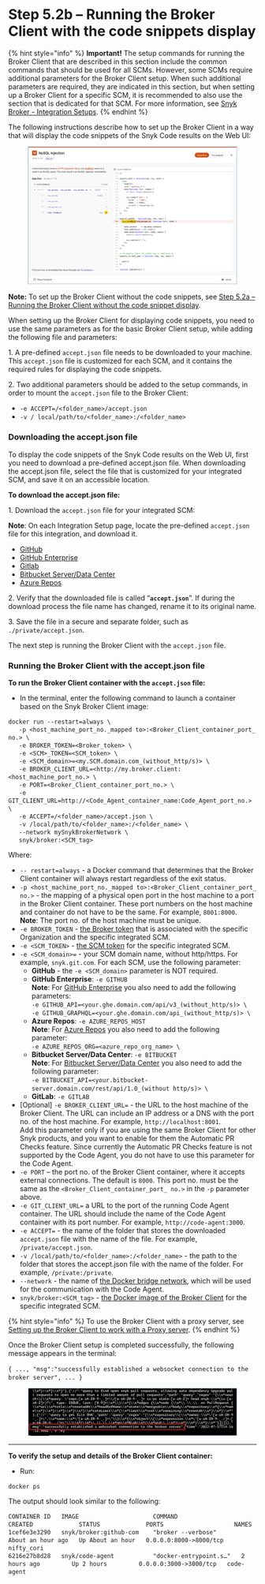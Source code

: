 # Step 5.2b – Running the Broker Client with the code snippets display

{% hint style="info" %}
**Important!** The setup commands for running the Broker Client that are described in this section include the common commands that should be used for all SCMs. However, some SCMs require additional parameters for the Broker Client setup. When such additional parameters are required, they are indicated in this section, but when setting up a Broker Client for a specific SCM, it is recommended to also use the section that is dedicated for that SCM. For more information, see [Snyk Broker - Integration Setups](https://docs.snyk.io/features/snyk-broker/snyk-broker-set-up-examples).
{% endhint %}

The following instructions describe how to set up the Broker Client in a way that will display the code snippets of the Snyk Code results on the Web UI:

<figure><img src="../../../../../../.gitbook/assets/Broker - Results - with code snippets (1) (1) (1) (1) (1) (1) (1) (1) (1) (1) (1) (1) (1) (1) (1) (1) (1) (1) (2).png" alt=""><figcaption></figcaption></figure>

**Note:** To set up the Broker Client without the code snippets, see [Step 5.2a – Running the Broker Client without the code snippet display](https://docs.snyk.io/features/snyk-broker/snyk-broker-code-agent/setting-up-the-code-agent-broker-client-deployment/step-5-setting-up-the-broker-client/step-5.2a-running-the-broker-client-without-the-code-snippet-display).

When setting up the Broker Client for displaying code snippets, you need to use the same parameters as for the basic Broker Client setup, while adding the following file and parameters:

1\. A pre-defined `accept.json` file needs to be downloaded to your machine. This `accept.json` file is customized for each SCM, and it contains the required rules for displaying the code snippets.

2\. Two additional parameters should be added to the setup commands, in order to mount the `accept.json` file to the Broker Client:

* `-e ACCEPT=/<folder_name>/accept.json`
* `-v / local/path/to/<folder_name>:/<folder_name>`

### **Downloading the accept.json file**

To display the code snippets of the Snyk Code results on the Web UI, first you need to download a pre-defined accept.json file. When downloading the accept.json file, select the file that is customized for your integrated SCM, and save it on an accessible location.

**To download the accept.json file:**

1\. Download the `accept.json` file for your integrated SCM:

**Note**: On each Integration Setup page, locate the pre-defined `accept.json` file for this integration, and download it.

* [GitHub](https://docs.snyk.io/features/snyk-broker/snyk-broker-set-up-examples/broker-example-how-to-setup-broker-with-jira)
* [GitHub Enterprise](https://docs.snyk.io/features/snyk-broker/snyk-broker-set-up-examples/setup-broker-with-github-enterprise)
* [Gitlab](https://docs.snyk.io/features/snyk-broker/snyk-broker-set-up-examples/setup-broker-with-gitlab)
* [Bitbucket Server/Data Center](https://docs.snyk.io/features/snyk-broker/snyk-broker-set-up-examples/data-center)
* [Azure Repos](https://docs.snyk.io/features/snyk-broker/snyk-broker-set-up-examples/setup-broker-with-azure-repos)

2\. Verify that the downloaded file is called “**`accept.json`**”. If during the download process the file name has changed, rename it to its original name.

3\. Save the file in a secure and separate folder, such as `./private/accept.json`.

The next step is running the Broker Client with the `accept.json` file.

### **Running the Broker Client with the accept.json file**

**To run the Broker Client container with the `accept.json` file:**

* In the terminal, enter the following command to launch a container based on the Snyk Broker Client image:

```
docker run --restart=always \
   -p <host_machine_port_no._mapped to>:<Broker_Client_container_port_ no.> \
   -e BROKER_TOKEN=<Broker_token> \
   -e <SCM>_TOKEN=<SCM_token> \
   -e <SCM_domain>=<my.SCM.domain.com_(without_http/s)> \  
   -e BROKER_CLIENT_URL=<http://my.broker.client:<host_machine_port_no.> \
   -e PORT=<Broker_Client_container_port_no.> \
   -e GIT_CLIENT_URL=http://<Code_Agent_container_name:Code_Agent_port_no.> \
   -e ACCEPT=/<folder_name>/accept.json \
   -v /local/path/to/<folder_name>:/<folder_name> \
   --network mySnykBrokerNetwork \
   snyk/broker:<SCM_tag>
```

Where:

* `-- restart=always` - a Docker command that determines that the Broker Client container will always restart regardless of the exit status.
* `-p <host_machine_port_no._mapped to>:<Broker_Client_container_port_ no.>` - the mapping of a physical open port in the host machine to a port in the Broker Client container. These port numbers on the host machine and container do not have to be the same. For example, `8001:8000`.\
  **Note**: The port no. of the host machine must be unique.
* `-e BROKER_TOKEN` - [the Broker token](https://docs.snyk.io/features/snyk-broker/snyk-broker-code-agent/setting-up-the-code-agent-broker-client-deployment/step-1-obtaining-the-required-tokens-for-the-setup-procedure/obtaining-your-broker-token) that is associated with the specific Organization and the specific integrated SCM.
* `-e <SCM_TOKEN>` - [the SCM token](https://docs.snyk.io/features/snyk-broker/snyk-broker-code-agent/setting-up-the-code-agent-broker-client-deployment/step-1-obtaining-the-required-tokens-for-the-setup-procedure/obtaining-your-scm-token) for the specific integrated SCM.
* `-e <SCM_domain>=` - your SCM domain name, without http/https. For example, `snyk.git.com`. For each SCM, use the following parameter:
  * **GitHub** - the `-e <SCM_domain>` parameter is NOT required.
  * **GitHub Enterprise**: `-e GITHUB`\
    **Note**: For [GitHub Enterprise](https://docs.snyk.io/features/snyk-broker/snyk-broker-set-up-examples/setup-broker-with-github-enterprise) you also need to add the following parameters:\
    `-e GITHUB_API=<your.ghe.domain.com/api/v3_(without_http/s)> \`\
    `-e GITHUB_GRAPHQL=<your.ghe.domain.com/api_(without_http/s)> \`
  * **Azure Repos**: `-e AZURE_REPOS_HOST`\
    **Note**: For [Azure Repos](https://docs.snyk.io/features/snyk-broker/snyk-broker-set-up-examples/setup-broker-with-azure-repos) you also need to add the following parameter:\
    `-e AZURE_REPOS_ORG=<azure_repo_org_name> \`
  * **Bitbucket Server/Data Center**: `-e BITBUCKET`\
    **Note**: For [Bitbucket Server/Data Center](https://docs.snyk.io/features/snyk-broker/snyk-broker-set-up-examples/data-center) you also need to add the following parameter:\
    `-e BITBUCKET_API=<your.bitbucket-server.domain.com/rest/api/1.0_(without http/s)> \`
  * **GitLab**: `-e GITLAB`
* \[Optional] `-e BROKER_CLIENT_URL=` - the URL to the host machine of the Broker Client. The URL can include an IP address or a DNS with the port no. of the host machine. For example, `http://localhost:8001`.\
  Add this parameter only if you are using the same Broker Client for other Snyk products, and you want to enable for them the Automatic PR Checks feature. Since currently the Automatic PR Checks feature is not supported by the Code Agent, you do not have to use this parameter for the Code Agent.
* `-e PORT` – the port no. of the Broker Client container, where it accepts external connections. The default is `8000`. This port no. must be the same as the `<Broker_Client_container_port_ no.>` in the `-p` parameter above.
* `-e GIT_CLIENT_URL=` a URL to the port of the running Code Agent container. The URL should include the name of the Code Agent container with its port number. For example, `http://code-agent:3000`.
* `-e ACCEPT=` - the name of the folder that stores the downloaded `accept.json` file with the name of the file. For example, `/private/accept.json`.
* `-v /local/path/to/<folder_name>:/<folder_name>` - the path to the folder that stores the accept.json file with the name of the folder. For example, `/private:/private`.
* `--network` - the name of [the Docker bridge network](https://docs.snyk.io/features/snyk-broker/snyk-broker-code-agent/setting-up-the-code-agent-broker-client-deployment/step-3-creating-a-network-for-the-broker-client-and-code-agent-communication), which will be used for the communication with the Code Agent.
* `snyk/broker:<SCM_tag>` - [the Docker image of the Broker Client](https://docs.snyk.io/features/snyk-broker/snyk-broker-code-agent/setting-up-the-code-agent-broker-client-deployment/step-5-setting-up-the-broker-client/step-5.1-downloading-or-updating-the-snyk-broker-client-docker-image) for the specific integrated SCM.

{% hint style="info" %}
To use the Broker Client with a proxy server, see [Setting up the Broker Client to work with a Proxy server](https://docs.snyk.io/features/snyk-broker/snyk-broker-code-agent/setting-up-the-code-agent-broker-client-deployment/step-5-setting-up-the-broker-client/step-5.2a-running-the-broker-client-without-the-code-snippet-display/setting-up-the-broker-client-to-work-with-a-proxy-server).
{% endhint %}

Once the Broker Client setup is completed successfully, the following message appears in the terminal:

`{ ..., "msg":"successfully established a websocket connection to the broker server", ... }`

<figure><img src="../../../../../../.gitbook/assets/Broker Client - Setup success message (1).png" alt=""><figcaption></figcaption></figure>

***

**To verify the setup and details of the Broker Client container:**

* Run:

```
docker ps
```

The output should look similar to the following:

```
CONTAINER ID   IMAGE                     COMMAND                  CREATED             STATUS             PORTS                    NAMES
1cef6e3e3290   snyk/broker:github-com    "broker --verbose"       About an hour ago   Up About an hour   0.0.0.0:8000->8000/tcp   nifty_cori  
6216e27b8d28   snyk/code-agent           "docker-entrypoint.s…"   2 hours ago         Up 2 hours         0.0.0.0:3000->3000/tcp   code-agent
```
